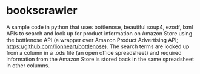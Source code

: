 # bookscrawler
A sample code in python that uses bottlenose, beautiful soup4, ezodf, lxml APIs to search and look up for product information on Amazon Store using the bottlenose API (a wrapper over Amazon Product Advertising API; https://github.com/lionheart/bottlenose). The search terms are looked up from a column in a .ods file (an open office spreadsheet) and required information from the Amazon Store is stored back in the same spreadsheet in other columns.

